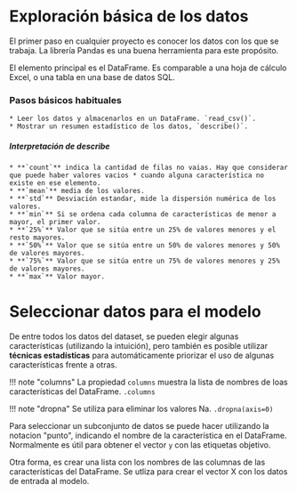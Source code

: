 # Exploración básica de los datos

El primer paso en cualquier proyecto es conocer los datos con los que se trabaja. La librería Pandas es una buena herramienta para este propósito.

El elemento principal es el DataFrame. Es comparable a una hoja de cálculo Excel, o una tabla en una base de datos SQL.

### Pasos básicos habituales
    * Leer los datos y almacenarlos en un DataFrame. `read_csv()`.
    * Mostrar un resumen estadístico de los datos, `describe()`.

##### Interpretación de **describe**

    * **`count`** indica la cantidad de filas no vaias. Hay que considerar que puede haber valores vacios * cuando alguna característica no existe en ese elemento.
    * **`mean`** media de los valores.
    * **`std`** Desviación estandar, mide la dispersión numérica de los valores.
    * **`min`** Si se ordena cada columna de características de menor a mayor, el primer valor.
    * **`25%`** Valor que se sitúa entre un 25% de valores menores y el resto mayores.
    * **`50%`** Valor que se sitúa entre un 50% de valores menores y 50% de valores mayores.
    * **`75%`** Valor que se sitúa entre un 75% de valores menores y 25% de valores mayores.
    * **`max`** Valor mayor.

# Seleccionar datos para el modelo
De entre todos los datos del dataset, se pueden elegir algunas características (utilizando la intuición), pero también es posible utilizar **técnicas estadísticas** para automáticamente priorizar el uso de algunas características frente a otras.

!!! note    "columns"
    La propiedad `columns` muestra la lista de nombres de loas características del DataFrame.
    `.columns`


!!! note    "dropna"
    Se utiliza para eliminar los valores Na.
    `.dropna(axis=0)`

Para seleccionar un subconjunto de datos se puede hacer utilizando la notacion "punto", indicando el nombre de la característica en el DataFrame. Normalmente es útil para obtener el vector `y` con las etiquetas objetivo.

Otra forma, es crear una lista con los nombres de las columnas de las características del DataFrame. Se utliza para crear el vector X con los datos de entrada al modelo.


